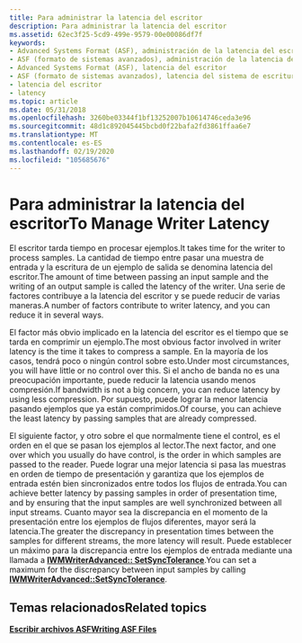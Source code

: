 ```yaml
---
title: Para administrar la latencia del escritor
description: Para administrar la latencia del escritor
ms.assetid: 62ec3f25-5cd9-499e-9579-00e00086df7f
keywords:
- Advanced Systems Format (ASF), administración de la latencia del escritor
- ASF (formato de sistemas avanzados), administración de la latencia del escritor
- Advanced Systems Format (ASF), latencia del escritor
- ASF (formato de sistemas avanzados), latencia del sistema de escritura
- latencia del escritor
- latency
ms.topic: article
ms.date: 05/31/2018
ms.openlocfilehash: 3260be03344f1bf13252007b10614746ceda3e96
ms.sourcegitcommit: 48d1c892045445bcbd0f22bafa2fd3861ffaa6e7
ms.translationtype: MT
ms.contentlocale: es-ES
ms.lasthandoff: 02/19/2020
ms.locfileid: "105685676"
---
```

# <a name="to-manage-writer-latency"></a><span data-ttu-id="84c0b-109">Para administrar la latencia del escritor</span><span class="sxs-lookup"><span data-stu-id="84c0b-109">To Manage Writer Latency</span></span>

<span data-ttu-id="84c0b-110">El escritor tarda tiempo en procesar ejemplos.</span><span class="sxs-lookup"><span data-stu-id="84c0b-110">It takes time for the writer to process samples.</span></span> <span data-ttu-id="84c0b-111">La cantidad de tiempo entre pasar una muestra de entrada y la escritura de un ejemplo de salida se denomina latencia del escritor.</span><span class="sxs-lookup"><span data-stu-id="84c0b-111">The amount of time between passing an input sample and the writing of an output sample is called the latency of the writer.</span></span> <span data-ttu-id="84c0b-112">Una serie de factores contribuye a la latencia del escritor y se puede reducir de varias maneras.</span><span class="sxs-lookup"><span data-stu-id="84c0b-112">A number of factors contribute to writer latency, and you can reduce it in several ways.</span></span>

<span data-ttu-id="84c0b-113">El factor más obvio implicado en la latencia del escritor es el tiempo que se tarda en comprimir un ejemplo.</span><span class="sxs-lookup"><span data-stu-id="84c0b-113">The most obvious factor involved in writer latency is the time it takes to compress a sample.</span></span> <span data-ttu-id="84c0b-114">En la mayoría de los casos, tendrá poco o ningún control sobre esto.</span><span class="sxs-lookup"><span data-stu-id="84c0b-114">Under most circumstances, you will have little or no control over this.</span></span> <span data-ttu-id="84c0b-115">Si el ancho de banda no es una preocupación importante, puede reducir la latencia usando menos compresión.</span><span class="sxs-lookup"><span data-stu-id="84c0b-115">If bandwidth is not a big concern, you can reduce latency by using less compression.</span></span> <span data-ttu-id="84c0b-116">Por supuesto, puede lograr la menor latencia pasando ejemplos que ya están comprimidos.</span><span class="sxs-lookup"><span data-stu-id="84c0b-116">Of course, you can achieve the least latency by passing samples that are already compressed.</span></span>

<span data-ttu-id="84c0b-117">El siguiente factor, y otro sobre el que normalmente tiene el control, es el orden en el que se pasan los ejemplos al lector.</span><span class="sxs-lookup"><span data-stu-id="84c0b-117">The next factor, and one over which you usually do have control, is the order in which samples are passed to the reader.</span></span> <span data-ttu-id="84c0b-118">Puede lograr una mejor latencia si pasa las muestras en orden de tiempo de presentación y garantiza que los ejemplos de entrada estén bien sincronizados entre todos los flujos de entrada.</span><span class="sxs-lookup"><span data-stu-id="84c0b-118">You can achieve better latency by passing samples in order of presentation time, and by ensuring that the input samples are well synchronized between all input streams.</span></span> <span data-ttu-id="84c0b-119">Cuanto mayor sea la discrepancia en el momento de la presentación entre los ejemplos de flujos diferentes, mayor será la latencia.</span><span class="sxs-lookup"><span data-stu-id="84c0b-119">The greater the discrepancy in presentation times between the samples for different streams, the more latency will result.</span></span> <span data-ttu-id="84c0b-120">Puede establecer un máximo para la discrepancia entre los ejemplos de entrada mediante una llamada a [**IWMWriterAdvanced:: SetSyncTolerance**](/previous-versions/windows/desktop/api/Wmsdkidl/nf-wmsdkidl-iwmwriteradvanced-setsynctolerance).</span><span class="sxs-lookup"><span data-stu-id="84c0b-120">You can set a maximum for the discrepancy between input samples by calling [**IWMWriterAdvanced::SetSyncTolerance**](/previous-versions/windows/desktop/api/Wmsdkidl/nf-wmsdkidl-iwmwriteradvanced-setsynctolerance).</span></span>

## <a name="related-topics"></a><span data-ttu-id="84c0b-121">Temas relacionados</span><span class="sxs-lookup"><span data-stu-id="84c0b-121">Related topics</span></span>

<dl> <dt>

[<span data-ttu-id="84c0b-122">**Escribir archivos ASF**</span><span class="sxs-lookup"><span data-stu-id="84c0b-122">**Writing ASF Files**</span></span>](writing-asf-files.md)
</dt> </dl>

 

 





